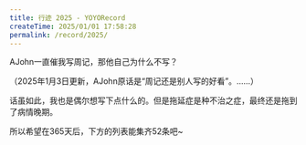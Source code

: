 ```yaml
---
title: 行迹 2025 - YOYORecord
createTime: 2025/01/01 17:58:28
permalink: /record/2025/
---
```

AJohn一直催我写周记，那他自己为什么不写？

（2025年1月3日更新，AJohn原话是“周记还是别人写的好看”。……）

话虽如此，我也是偶尔想写下点什么的。但是拖延症是种不治之症，最终还是拖到了病情晚期。

所以希望在365天后，下方的列表能集齐52条吧~

<CardGrid>
  <LinkCard title="2025W1 再启程" href="/record/2025/1/" />
  <LinkCard title="2025W2 假设" href="/record/2025/2/" />
  <LinkCard title="2025W3 猜想" href="/record/2025/3/" />
  <LinkCard title="2025W4-6 过程" href="/record/2025/4/" />
  <LinkCard title="2025W7 证明" href="/record/2025/7/" />
  <LinkCard title="2025W8 结论" href="/record/2025/8/" />
  <LinkCard title="2025W9 雪沫乳花浮午盏" href="/record/2025/9/" />
  <LinkCard title="2025W10 蓼茸蒿笋试春盘" href="/record/2025/10/" />
  <LinkCard title="2025W11 山要人来 人要山无意" href="/record/2025/11/" />
  <LinkCard title="2025W12 满城春色宫墙柳" href="/record/2025/12/" />
  <LinkCard title="2025W13 乍暖还寒时候 最难将息" href="/record/2025/13/" />
  <LinkCard title="2025W14 试问卷帘人 却道海棠依旧" href="/record/2025/14/" />
  <LinkCard title="2025W15 无奈云沉雨散" href="/record/2025/15/" />
  <LinkCard title="2025W16 唯见月寒日暖 来煎人寿" href="/record/2025/16/" />
  <LinkCard title="2025W17 如非必要 勿增实体" href="/record/2025/17/" />
  <LinkCard title="2025W18-19 认识你自己" href="/record/2025/18/" />
  <LinkCard title="2025W20 人是万物的尺度" href="/record/2025/20/" />
  <LinkCard title="2025W21 存在先于本质" href="/record/2025/21/" />
  <LinkCard title="2025W22W23 存在于世界之中" href="/record/2025/22/" />
  <LinkCard title="2025W24 荒诞诞生于人与世界之间的沉默" href="/record/2025/24/" />
  <LinkCard title="2025W25 人是自己行动的结果" href="/record/2025/25/" />
  <LinkCard title="2025W26 生活予我所求" href="/record/2025/26/" />
  <LinkCard title="2025W27W28 在这一年一半之时" href="/record/2025/27/" />
  <LinkCard title="2025W29W30 悠游记 Vol.1" href="/record/2025/29/" />
  <LinkCard title="2025W31 唯一能对抗荒诞的是清醒的蔑视" href="/record/2025/31/" />
  <LinkCard title="2025W32 要么成为自己 要么迷失自己" href="/record/2025/32/" />
</CardGrid>